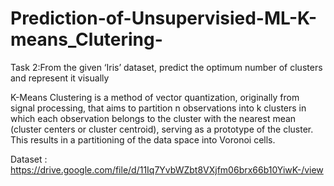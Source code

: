 # Prediction-of-Unsupervisied-ML-K-means_Clutering-

Task 2:From the given ‘Iris’ dataset, predict the optimum number of clusters and represent it visually

K-Means Clustering is a method of vector quantization, originally from signal processing, that aims to partition n observations into k clusters in which each observation belongs to the cluster with the nearest mean (cluster centers or cluster centroid), serving as a prototype of the cluster. This results in a partitioning of the data space into Voronoi cells.

Dataset : https://drive.google.com/file/d/11Iq7YvbWZbt8VXjfm06brx66b10YiwK-/view
